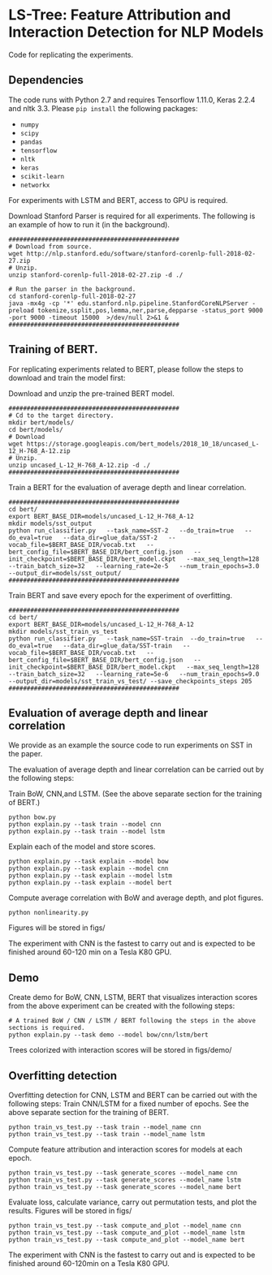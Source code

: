 # LS-Tree: Feature Attribution and Interaction Detection for NLP Models

Code for replicating the experiments.

## Dependencies
The code runs with Python 2.7 and requires Tensorflow 1.11.0, Keras 2.2.4 and nltk 3.3. Please `pip install` the following packages:
- `numpy`
- `scipy`
- `pandas`
- `tensorflow` 
- `nltk`
- `keras`
- `scikit-learn`
- `networkx`


For experiments with LSTM and BERT, access to GPU is required. 

Download Stanford Parser is required for all experiments. The following is an example of how to run it (in the background).

```shell
###############################################
# Download from source.
wget http://nlp.stanford.edu/software/stanford-corenlp-full-2018-02-27.zip
# Unzip.
unzip stanford-corenlp-full-2018-02-27.zip -d ./

# Run the parser in the background.
cd stanford-corenlp-full-2018-02-27
java -mx4g -cp '*' edu.stanford.nlp.pipeline.StanfordCoreNLPServer -preload tokenize,ssplit,pos,lemma,ner,parse,depparse -status_port 9000 -port 9000 -timeout 15000  >/dev/null 2>&1 &
###############################################
```

## Training of BERT.
For replicating experiments related to BERT, please follow the steps to download and train the model first:

Download and unzip the pre-trained BERT model.
```shell
###############################################
# Cd to the target directory. 
mkdir bert/models/
cd bert/models/
# Download
wget https://storage.googleapis.com/bert_models/2018_10_18/uncased_L-12_H-768_A-12.zip
# Unzip.
unzip uncased_L-12_H-768_A-12.zip -d ./
###############################################
```

Train a BERT for the evaluation of average depth and linear correlation.
```shell
###############################################
cd bert/
export BERT_BASE_DIR=models/uncased_L-12_H-768_A-12
mkdir models/sst_output
python run_classifier.py   --task_name=SST-2   --do_train=true   --do_eval=true   --data_dir=glue_data/SST-2   --vocab_file=$BERT_BASE_DIR/vocab.txt   --bert_config_file=$BERT_BASE_DIR/bert_config.json   --init_checkpoint=$BERT_BASE_DIR/bert_model.ckpt   --max_seq_length=128   --train_batch_size=32   --learning_rate=2e-5   --num_train_epochs=3.0   --output_dir=models/sst_output/ 
###############################################
```


Train BERT and save every epoch for the experiment of overfitting.
```shell
###############################################
cd bert/ 
export BERT_BASE_DIR=models/uncased_L-12_H-768_A-12
mkdir models/sst_train_vs_test
python run_classifier.py   --task_name=SST-train  --do_train=true   --do_eval=true   --data_dir=glue_data/SST-train   --vocab_file=$BERT_BASE_DIR/vocab.txt   --bert_config_file=$BERT_BASE_DIR/bert_config.json   --init_checkpoint=$BERT_BASE_DIR/bert_model.ckpt   --max_seq_length=128   --train_batch_size=32   --learning_rate=5e-6   --num_train_epochs=9.0   --output_dir=models/sst_train_vs_test/ --save_checkpoints_steps 205
###############################################
```

## Evaluation of average depth and linear correlation
We provide as an example the source code to run experiments on SST in the paper. 

The evaluation of average depth and linear correlation can be carried out by the following steps:

Train BoW, CNN,and LSTM. (See the above separate section for the training of BERT.)
```shell
python bow.py
python explain.py --task train --model cnn
python explain.py --task train --model lstm
```

Explain each of the model and store scores.
```shell
python explain.py --task explain --model bow
python explain.py --task explain --model cnn
python explain.py --task explain --model lstm
python explain.py --task explain --model bert
```

Compute average correlation with BoW and average depth, and plot figures.
```shell
python nonlinearity.py
```
Figures will be stored in figs/

The experiment with CNN is the fastest to carry out and is expected to be finished around 60-120 min on a Tesla K80 GPU.

## Demo
Create demo for BoW, CNN, LSTM, BERT that visualizes interaction scores from the above experiment can be created with the following steps:
```shell
# A trained BoW / CNN / LSTM / BERT following the steps in the above sections is required.
python explain.py --task demo --model bow/cnn/lstm/bert
```
Trees colorized with interaction scores will be stored in figs/demo/


## Overfitting detection
Overfitting detection for CNN, LSTM and BERT can be carried out with the following steps:
Train CNN/LSTM for a fixed number of epochs. See the above separate section for the training of BERT.
```shell
python train_vs_test.py --task train --model_name cnn
python train_vs_test.py --task train --model_name lstm
```

Compute feature attribution and interaction scores for models at each epoch.
```shell
python train_vs_test.py --task generate_scores --model_name cnn
python train_vs_test.py --task generate_scores --model_name lstm
python train_vs_test.py --task generate_scores --model_name bert
```


Evaluate loss, calculate variance, carry out permutation tests, and plot the results. Figures will be stored in figs/
```shell
python train_vs_test.py --task compute_and_plot --model_name cnn
python train_vs_test.py --task compute_and_plot --model_name lstm
python train_vs_test.py --task compute_and_plot --model_name bert
```

The experiment with CNN is the fastest to carry out and is expected to be finished around 60-120min on a Tesla K80 GPU.















 
